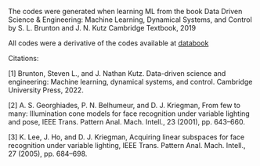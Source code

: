 The codes were generated when learning ML from the book
Data Driven Science & Engineering: Machine Learning, Dynamical Systems, and Control
by S. L. Brunton and J. N. Kutz
Cambridge Textbook, 2019

All codes were a derivative of the codes available at [databook](https://databookuw.com/)

Citations:

[1] Brunton, Steven L., and J. Nathan Kutz. Data-driven science and engineering: Machine learning, dynamical systems, and control. Cambridge University Press, 2022.

[2] A. S. Georghiades, P. N. Belhumeur, and D. J. Kriegman, From few to many: Illumination cone models for face recognition under variable lighting and pose, IEEE Trans. Pattern Anal. Mach. Intell., 23 (2001), pp. 643–660. 

[3] K. Lee, J. Ho, and D. J. Kriegman, Acquiring linear subspaces for face recognition under variable lighting, IEEE Trans. Pattern Anal. Mach. Intell., 27 (2005), pp. 684–698. 
